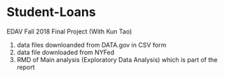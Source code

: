 # Student-Loans
EDAV Fall 2018 Final Project (With Kun Tao)

1) data files downloanded from DATA.gov in CSV form
2) data file downloaded from NYFed
3) RMD of Main analysis (Exploratory Data Analysis) which is part of the report

